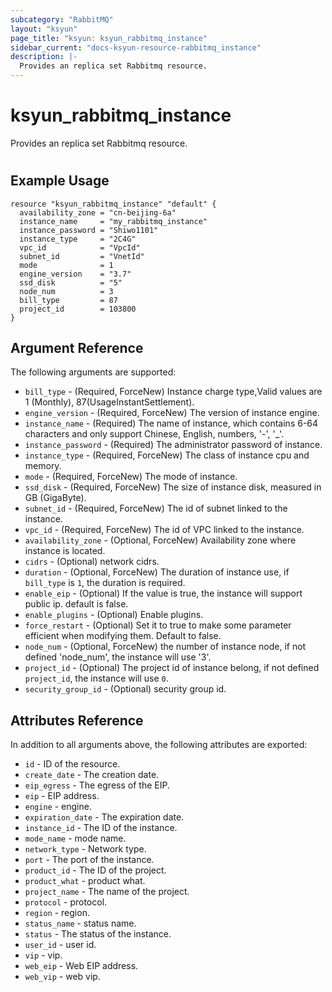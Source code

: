 ```yaml
---
subcategory: "RabbitMQ"
layout: "ksyun"
page_title: "ksyun: ksyun_rabbitmq_instance"
sidebar_current: "docs-ksyun-resource-rabbitmq_instance"
description: |-
  Provides an replica set Rabbitmq resource.
---
```


# ksyun_rabbitmq_instance

Provides an replica set Rabbitmq resource.

#

## Example Usage

```hcl
resource "ksyun_rabbitmq_instance" "default" {
  availability_zone = "cn-beijing-6a"
  instance_name     = "my_rabbitmq_instance"
  instance_password = "Shiwo1101"
  instance_type     = "2C4G"
  vpc_id            = "VpcId"
  subnet_id         = "VnetId"
  mode              = 1
  engine_version    = "3.7"
  ssd_disk          = "5"
  node_num          = 3
  bill_type         = 87
  project_id        = 103800
}
```

## Argument Reference

The following arguments are supported:

* `bill_type` - (Required, ForceNew) Instance charge type,Valid values are 1 (Monthly), 87(UsageInstantSettlement).
* `engine_version` - (Required, ForceNew) The version of instance engine.
* `instance_name` - (Required) The name of instance, which contains 6-64 characters and only support Chinese, English, numbers, '-', '_'.
* `instance_password` - (Required) The administrator password of instance.
* `instance_type` - (Required, ForceNew) The class of instance cpu and memory.
* `mode` - (Required, ForceNew) The mode of instance.
* `ssd_disk` - (Required, ForceNew) The size of instance disk, measured in GB (GigaByte).
* `subnet_id` - (Required, ForceNew) The id of subnet linked to the instance.
* `vpc_id` - (Required, ForceNew) The id of VPC linked to the instance.
* `availability_zone` - (Optional, ForceNew) Availability zone where instance is located.
* `cidrs` - (Optional) network cidrs.
* `duration` - (Optional, ForceNew) The duration of instance use, if `bill_type` is `1`, the duration is required.
* `enable_eip` - (Optional) If the value is true, the instance will support public ip. default is false.
* `enable_plugins` - (Optional) Enable plugins.
* `force_restart` - (Optional) Set it to true to make some parameter efficient when modifying them. Default to false.
* `node_num` - (Optional, ForceNew) the number of instance node, if not defined 'node_num', the instance will use '3'.
* `project_id` - (Optional) The project id of instance belong, if not defined `project_id`, the instance will use `0`.
* `security_group_id` - (Optional) security group id.

## Attributes Reference

In addition to all arguments above, the following attributes are exported:

* `id` - ID of the resource.
* `create_date` - The creation date.
* `eip_egress` - The egress of the EIP.
* `eip` - EIP address.
* `engine` - engine.
* `expiration_date` - The expiration date.
* `instance_id` - The ID of the instance.
* `mode_name` - mode name.
* `network_type` - Network type.
* `port` - The port of the instance.
* `product_id` - The ID of the project.
* `product_what` - product what.
* `project_name` - The name of the project.
* `protocol` - protocol.
* `region` - region.
* `status_name` - status name.
* `status` - The status of the instance.
* `user_id` - user id.
* `vip` - vip.
* `web_eip` - Web EIP address.
* `web_vip` - web vip.


